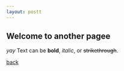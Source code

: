 ```yaml
---
layout: postt
---
```


## Welcome to another pagee

_yay_
Text can be **bold**, _italic_, or ~~strikethrough~~.

[back](./)
